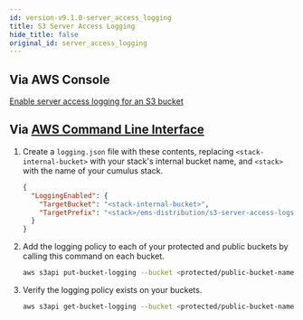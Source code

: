 ```yaml
---
id: version-v9.1.0-server_access_logging
title: S3 Server Access Logging
hide_title: false
original_id: server_access_logging
---
```


## Via AWS Console

[Enable server access logging for an S3 bucket][howtologging]

## Via [AWS Command Line Interface][cli]

1. Create a `logging.json` file with these contents, replacing `<stack-internal-bucket>` with your stack's internal bucket name, and `<stack>` with the name of your cumulus stack.

    ```json
    {
      "LoggingEnabled": {
        "TargetBucket": "<stack-internal-bucket>",
        "TargetPrefix": "<stack>/ems-distribution/s3-server-access-logs/"
      }
    }
    ```

2. Add the logging policy to each of your protected and public buckets by calling this command on each bucket.

    ```sh
    aws s3api put-bucket-logging --bucket <protected/public-bucket-name> --bucket-logging-status file://logging.json
    ```

3. Verify the logging policy exists on your buckets.

    ```sh
    aws s3api get-bucket-logging --bucket <protected/public-bucket-name>
    ```

[cli]: https://aws.amazon.com/cli/ "Amazon command line interface"
[howtologging]: https://docs.aws.amazon.com/AmazonS3/latest/user-guide/server-access-logging.html "Amazon Console Instructions"
[awslogging]: https://docs.aws.amazon.com/AmazonS3/latest/dev/ServerLogs.html "Amazon S3 Server Access Logging"
